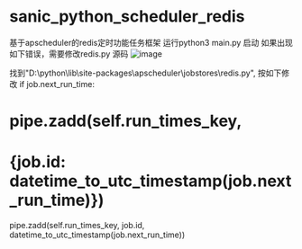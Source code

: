 # sanic_python_scheduler_redis
基于apscheduler的redis定时功能任务框架
运行python3 main.py 启动
如果出现 如下错误，需要修改redis.py 源码
![image](https://user-images.githubusercontent.com/58901344/164680516-ca37020c-eadc-4d85-86e0-5058d04fd761.png)

找到"D:\python\lib\site-packages\apscheduler\jobstores\redis.py", 按如下修改
if job.next_run_time:
  # pipe.zadd(self.run_times_key,
  #           {job.id: datetime_to_utc_timestamp(job.next_run_time)})
  pipe.zadd(self.run_times_key, job.id, datetime_to_utc_timestamp(job.next_run_time))
